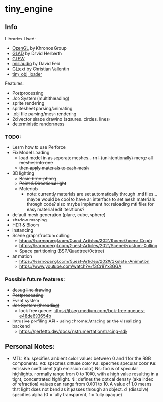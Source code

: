 # tiny_engine

## Info

Libraries Used:
- [OpenGL](https://www.opengl.org/) by Khronos Group
- [GLAD](https://glad.dav1d.de/) by David Herberth
- [GLFW](https://www.glfw.org/)
- [miniaudio](https://github.com/mackron/miniaudio) by David Reid
- [GLtext](https://github.com/vallentin/glText) by Christian Vallentin 
- [tiny_obj_loader](https://github.com/tinyobjloader/tinyobjloader)

Features:
- Postprocessing
- Job System (multithreading)
- sprite rendering
- spritesheet parsing/animating
- .obj file parsing/mesh rendering
- 2d vector shape drawing (sqaures, circles, lines)
- deterministic randomness

### TODO:
- Learn how to use Perforce
- Fix Model Loading
    - ~~load model in as seperate meshes... rn I (unintentionally) merge all meshes into one~~
    - ~~then apply materials to each mesh~~
- 3D lighting
    - ~~Basic blinn-phong~~
    - ~~Point & Directional light~~
    - ~~Materials~~
        - note: currently materials are set automatically through .mtl files...
            maybe would be cool to have an interface to set mesh materials through code?
            also maybe implement hot reloading mtl files for easy material edit iterations?
- default mesh generation (plane, cube, sphere)
- shadow mapping
- HDR & Bloom
- instancing
- Scene graph/frustum culling 
    - https://learnopengl.com/Guest-Articles/2021/Scene/Scene-Graph
    - https://learnopengl.com/Guest-Articles/2021/Scene/Frustum-Culling
    - Space partitioning (BSP/Quadtree/Octree)
- animation
    - https://learnopengl.com/Guest-Articles/2020/Skeletal-Animation
    - https://www.youtube.com/watch?v=f3Cr8Yx3GGA

### Possible future features:
- ~~debug line drawing~~
- ~~Postprocessing~~
- Event system
- ~~Job System (threading)~~
    - lock free queue: https://jbseg.medium.com/lock-free-queues-e48de693654b
- Intrusive profiling API - using chrome://tracing as the visualizing backend
    - https://perfetto.dev/docs/instrumentation/tracing-sdk




## Personal Notes:
- MTL:
Ka: specifies ambient color     values between 0 and 1 for the RGB components.
Kd: specifies diffuse color
Ks: specifies specular color
Ke: emissive coefficient (rgb emission color)
Ns: focus of specular highlights. normally range from 0 to 1000, with a high value resulting in a tight, concentrated highlight.
Ni: defines the optical density (aka index of refraction) values can range from 0.001 to 10. A value of 1.0 means that light does not bend as it passes through an object.
d: (dissolve) specifies alpha (0 = fully transparent, 1 = fully opaque)